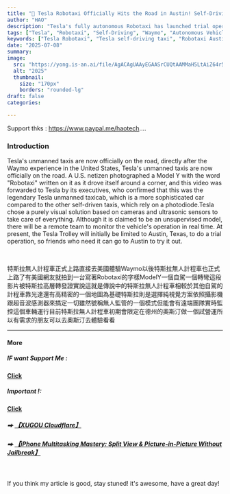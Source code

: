 ```yaml
---
title: "🚕 Tesla Robotaxi Officially Hits the Road in Austin! Self-Driving Taxis Now Compete with Waymo in the U.S."
author: "HAO"
description: "Tesla's fully autonomous Robotaxi has launched trial operations in Austin, Texas. Discover how it compares to Waymo and what makes Tesla’s pure vision AI approach unique."
tags: ["Tesla", "Robotaxi", "Self-Driving", "Waymo", "Autonomous Vehicles", "Electric Cars"]
keywords: ["Tesla Robotaxi", "Tesla self-driving taxi", "Robotaxi Austin", "Tesla autonomous car", "Waymo vs Tesla", "self-driving cars USA", "Tesla unmanned taxi"]
date: "2025-07-08"
summary:
image:
  src: "https://yong.is-an.ai/file/AgACAgUAAyEGAASrCUQtAAMMaH5LtAiZ64r525LAX3VeEz51wfkAAp7DMRtb5PBXMug-8OcduWYBAAMCAAN5AAM2BA.jpg"
  alt: "2025"
  thumbnail:
    size: "170px"
    borders: "rounded-lg"
draft: false
categories:

---
```


Support thks : https://www.paypal.me/haotech....
<!--more-->

### **Introduction**

Tesla's unmanned taxis are now officially on the road, directly after the Waymo experience in the United States, Tesla's unmanned taxis are now officially on the road. A U.S. netizen photographed a Model Y with the word "Robotaxi" written on it as it drove itself around a corner, and this video was forwarded to Tesla by its executives, who confirmed that this was the legendary Tesla unmanned taxicab, which is a more sophisticated car compared to the other self-driven taxis, which rely on a photodiode.Tesla chose a purely visual solution based on cameras and ultrasonic sensors to take care of everything. Although it is claimed to be an unsupervised model, there will be a remote team to monitor the vehicle's operation in real time. At present, the Tesla Trolley will initially be limited to Austin, Texas, to do a trial operation, so friends who need it can go to Austin to try it out.

<br>

特斯拉無人計程車正式上路直接去美國體驗Waymo以後特斯拉無人計程車也正式上路了有美國網友就拍到一台寫著Robotaxi的字樣ModelY一個自駕一個轉彎這段影片被特斯拉高層轉發證實說這就是傳說中的特斯拉無人計程車相較於其他自駕的計程車靠光達還有高精密的一個地圖為基礎特斯拉則是選擇純視覺方案依照攝影機跟超音波感測器來搞定一切雖然號稱無人監管的一個模式但能會有遠端團隊實時監控這個車輛運行目前特斯拉無人計程車初期會限定在德州的奧斯汀做一個試營運所以有需求的朋友可以去奧斯汀去體驗看看

---

#### **More**

##### **<font style="background: "> IF want Support Me :</font>** 
**[Click](https://www.paypal.me/haotech)**

##### **<font style="background: "> Important !: </font>** 
**[Click](https://www.patreon.com/hao8?utm_medium=unknown&utm_source=join_link&utm_campaign=creatorshare_creator&utm_content=copyLink)**

##### **<font style="background:  ">  ⮕</font>** **[【XUGOU Cloudflare】](https://github.com/zaunist/xugou)**

##### **<font style="background:  ">  ⮕</font>** **[【iPhone Multitasking Mastery: Split View & Picture-in-Picture Without Jailbreak】](https://haee.dpdns.org/post/livecontainer/)**

<br>

If you think my article is good, stay stuned! it's awesome, have a great day!

